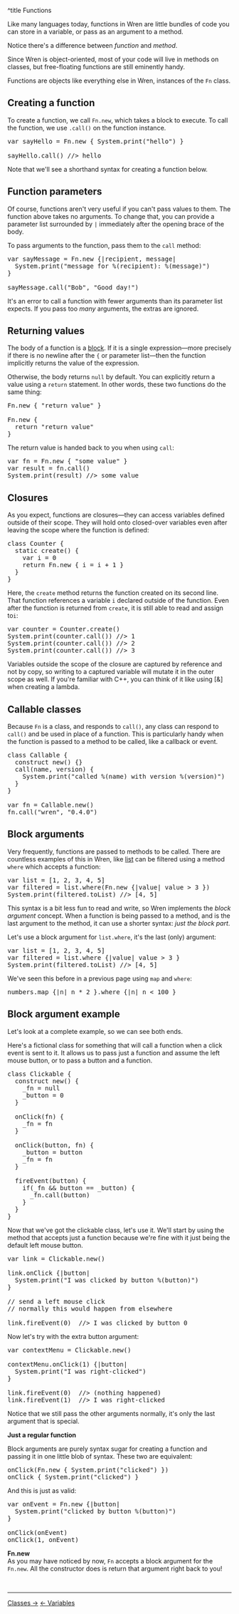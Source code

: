 ^title Functions

Like many languages today, functions in Wren are little bundles of code 
you can store in a variable, or pass as an argument to a method. 

Notice there's a difference between _function_ and _method_.

Since Wren is object-oriented, most of your code will live in methods on
classes, but free-floating functions are still eminently handy. 

Functions are objects like everything else in Wren, instances of the `Fn`
class.

## Creating a function

To create a function, we call `Fn.new`, which takes a block to execute.
To call the function, we use `.call()` on the function instance.

<pre class="snippet">
var sayHello = Fn.new { System.print("hello") }

sayHello.call() //> hello
</pre>

Note that we'll see a shorthand syntax for creating a function below.

## Function parameters

Of course, functions aren't very useful if you can't pass values to them. The
function above takes no arguments. To change that, you can provide a parameter
list surrounded by `|` immediately after the opening brace of the body.

To pass arguments to the function, pass them to the `call` method:

<pre class="snippet">
var sayMessage = Fn.new {|recipient, message|
  System.print("message for %(recipient): %(message)")
}

sayMessage.call("Bob", "Good day!")
</pre>

It's an error to call a function with fewer arguments than its parameter list
expects. If you pass too *many* arguments, the extras are ignored.

## Returning values

The body of a function is a [block](syntax.html#blocks). If it is a single
expression&mdash;more precisely if there is no newline after the `{` or
parameter list&mdash;then the function implicitly returns the value of the
expression.

Otherwise, the body returns `null` by default. You can explicitly return a
value using a `return` statement. In other words, these two functions do the
same thing:

<pre class="snippet">
Fn.new { "return value" }

Fn.new {
  return "return value"
}
</pre>

The return value is handed back to you when using `call`:

<pre class="snippet">
var fn = Fn.new { "some value" }
var result = fn.call()
System.print(result) //> some value
</pre>

## Closures

As you expect, functions are closures&mdash;they can access variables defined
outside of their scope. They will hold onto closed-over variables even after
leaving the scope where the function is defined:

<pre class="snippet">
class Counter {
  static create() {
    var i = 0
    return Fn.new { i = i + 1 }
  }
}
</pre>

Here, the `create` method returns the function created on its second line. That
function references a variable `i` declared outside of the function. Even after
the function is returned from `create`, it is still able to read and assign
to`i`:

<pre class="snippet">
var counter = Counter.create()
System.print(counter.call()) //> 1
System.print(counter.call()) //> 2
System.print(counter.call()) //> 3
</pre>

Variables outside the scope of the closure are captured by reference and not by
copy, so writing to a captured variable will mutate it in the outer scope as 
well. If you're familiar with C++, you can think of it like using [&] when 
creating a lambda.

## Callable classes

Because `Fn` is a class, and responds to `call()`, any class can respond to 
`call()` and be used in place of a function. This is particularly handy when 
the function is passed to a method to be called, like a callback or event.

<pre class="snippet">
class Callable {
  construct new() {}
  call(name, version) {
    System.print("called %(name) with version %(version)")
  }
}

var fn = Callable.new()
fn.call("wren", "0.4.0")
</pre>

## Block arguments

Very frequently, functions are passed to methods to be called. There are 
countless examples of this in Wren, like [list](lists.html) can be filtered
using a method `where` which accepts a function:

<pre class="snippet">
var list = [1, 2, 3, 4, 5]
var filtered = list.where(Fn.new {|value| value > 3 }) 
System.print(filtered.toList) //> [4, 5]
</pre>

This syntax is a bit less fun to read and write, so Wren implements the 
_block argument_ concept. When a function is being passed to a method, 
and is the last argument to the method, it can use a shorter syntax: 
_just the block part_.

Let's use a block argument for `list.where`, it's the last (only) argument:

<pre class="snippet">
var list = [1, 2, 3, 4, 5]
var filtered = list.where {|value| value > 3 } 
System.print(filtered.toList) //> [4, 5]
</pre>

We've seen this before in a previous page using `map` and `where`:

<pre class="snippet">
numbers.map {|n| n * 2 }.where {|n| n < 100 }
</pre>

## Block argument example

Let's look at a complete example, so we can see both ends.

Here's a fictional class for something that will call a function
when a click event is sent to it. It allows us to pass just a 
function and assume the left mouse button, or to pass a button and a function.

<pre class="snippet">
class Clickable {
  construct new() {
    _fn = null
    _button = 0
  }
  
  onClick(fn) {
    _fn = fn
  }

  onClick(button, fn) {
    _button = button
    _fn = fn
  }

  fireEvent(button) {
    if(_fn && button == _button) {
      _fn.call(button)
    }
  }
}
</pre>

Now that we've got the clickable class, let's use it.
We'll start by using the method that accepts just a function
because we're fine with it just being the default left mouse button.

<pre class="snippet">
var link = Clickable.new()

link.onClick {|button|
  System.print("I was clicked by button %(button)")
}

// send a left mouse click
// normally this would happen from elsewhere

link.fireEvent(0)  //> I was clicked by button 0
</pre>

Now let's try with the extra button argument:

<pre class="snippet">
var contextMenu = Clickable.new()

contextMenu.onClick(1) {|button|
  System.print("I was right-clicked")
}

link.fireEvent(0)  //> (nothing happened)
link.fireEvent(1)  //> I was right-clicked
</pre>

Notice that we still pass the other arguments normally, 
it's only the last argument that is special.

**Just a regular function**   

Block arguments are purely syntax sugar for creating a function and passing it
in one little blob of syntax. These two are equivalent:

<pre class="snippet">
onClick(Fn.new { System.print("clicked") })
onClick { System.print("clicked") }
</pre>

And this is just as valid:

<pre class="snippet">
var onEvent = Fn.new {|button|
  System.print("clicked by button %(button)")
}

onClick(onEvent)
onClick(1, onEvent)
</pre>

**Fn.new**   
As you may have noticed by now, `Fn` accepts a block argument for the `Fn.new`.
All the constructor does is return that argument right back to you!


<br><hr>
<a class="right" href="classes.html">Classes &rarr;</a>
<a href="variables.html">&larr; Variables</a>
